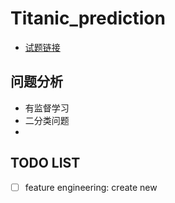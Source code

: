 # Titanic_prediction

* [试题链接](https://www.kaggle.com/competitions/titanic/overview)


## 问题分析

* 有监督学习
* 二分类问题
* 

## TODO LIST

* [ ] feature engineering: create new

